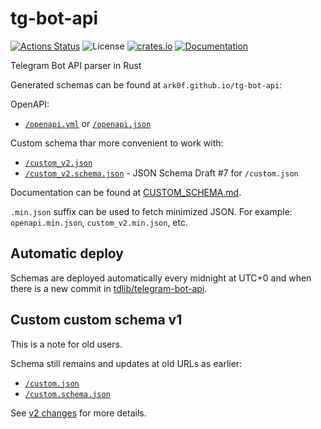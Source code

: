 # tg-bot-api

[![Actions Status](https://github.com/ark0f/tg-bot-api/workflows/CI/badge.svg)](https://github.com/ark0f/tg-bot-api/actions)
![License](https://img.shields.io/crates/l/tg_bot_api.svg)
[![crates.io](https://img.shields.io/crates/v/tg-bot-api.svg)](https://crates.io/crates/tg-bot-api)
[![Documentation](https://docs.rs/tg-bot-api/badge.svg)](https://docs.rs/tg-bot-api)

Telegram Bot API parser in Rust

Generated schemas can be found at `ark0f.github.io/tg-bot-api`:

OpenAPI:

* [`/openapi.yml`](https://ark0f.github.io/tg-bot-api/openapi.yml) or
  [`/openapi.json`](https://ark0f.github.io/tg-bot-api/openapi.json)

Custom schema thar more convenient to work with:

* [`/custom_v2.json`](https://ark0f.github.io/tg-bot-api/custom_v2.json)
* [`/custom_v2.schema.json`](https://ark0f.github.io/tg-bot-api/custom_v2.schema.json) - JSON Schema Draft #7
  for `/custom.json`

Documentation can be found at [CUSTOM_SCHEMA.md](CUSTOM_SCHEMA.md).

`.min.json` suffix can be used to fetch minimized JSON. For example: `openapi.min.json`, `custom_v2.min.json`, etc.

## Automatic deploy

Schemas are deployed automatically every midnight at UTC+0 and when there is a new commit
in [tdlib/telegram-bot-api](https://github.com/tdlib/telegram-bot-api).

## Custom custom schema v1

This is a note for old users.

Schema still remains and updates at old URLs as earlier:

* [`/custom.json`](https://ark0f.github.io/tg-bot-api/custom.json)
* [`/custom.schema.json`](https://ark0f.github.io/tg-bot-api/custom.schema.json)

See [v2 changes](V2_CHANGES.md) for more details.
